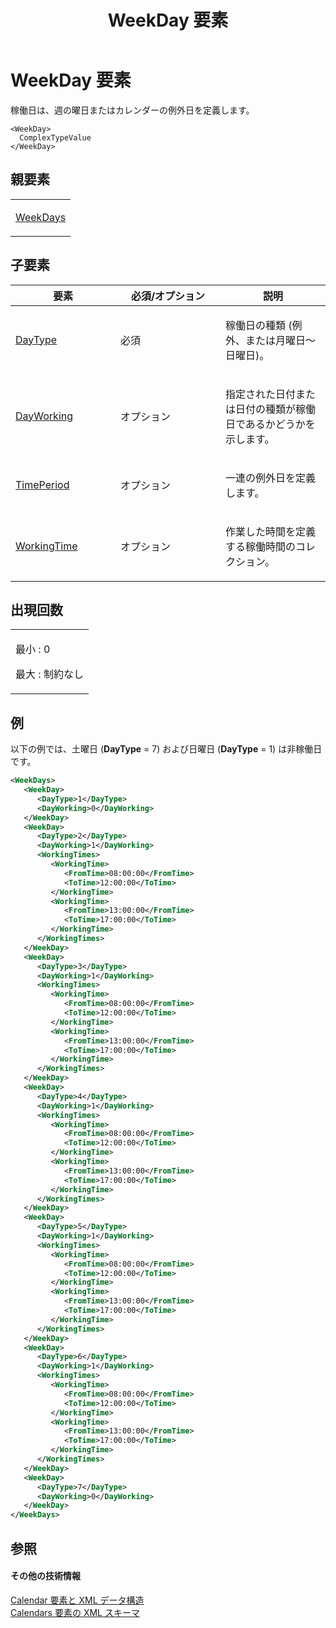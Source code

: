 ﻿---
title: WeekDay 要素
TOCTitle: WeekDay 要素
ms:assetid: 20e6a844-282c-4007-b7e6-414d2d402ac1
ms:mtpsurl: https://msdn.microsoft.com/ja-jp/library/Bb968433(v=office.12)
ms:contentKeyID: 16733118
ms.date: 06/30/2008
mtps_version: v=office.12
dev_langs:
- xml
ms.translationtype: HT
---

# WeekDay 要素

稼働日は、週の曜日またはカレンダーの例外日を定義します。

    <WeekDay>
      ComplexTypeValue
    </WeekDay>

## 親要素

<table>
<colgroup>
<col style="width: 100%" />
</colgroup>
<tbody>
<tr class="odd">
<td><p><a href="weekdays-element.md">WeekDays</a></p></td>
</tr>
</tbody>
</table>


## 子要素


<table>
<colgroup>
<col style="width: 33%" />
<col style="width: 33%" />
<col style="width: 33%" />
</colgroup>
<thead>
<tr class="header">
<th>要素</th>
<th>必須/オプション</th>
<th>説明</th>
</tr>
</thead>
<tbody>
<tr class="odd">
<td><p><a href="daytype-element.md">DayType</a></p></td>
<td><p>必須</p></td>
<td><p>稼働日の種類 (例外、または月曜日～日曜日)。</p></td>
</tr>
<tr class="even">
<td><p><a href="dayworking-element-calendar.md">DayWorking</a></p></td>
<td><p>オプション</p></td>
<td><p>指定された日付または日付の種類が稼働日であるかどうかを示します。</p></td>
</tr>
<tr class="odd">
<td><p><a href="timeperiod-element-calendar.md">TimePeriod</a></p></td>
<td><p>オプション</p></td>
<td><p>一連の例外日を定義します。</p></td>
</tr>
<tr class="even">
<td><p><a href="workingtimes-element-calendar.md">WorkingTime</a></p></td>
<td><p>オプション</p></td>
<td><p>作業した時間を定義する稼働時間のコレクション。</p></td>
</tr>
</tbody>
</table>


## 出現回数

<table>
<colgroup>
<col style="width: 100%" />
</colgroup>
<tbody>
<tr class="odd">
<td><p>最小 : 0</p>
<p>最大 : 制約なし</p></td>
</tr>
</tbody>
</table>


## 例

以下の例では、土曜日 (**DayType** = 7) および日曜日 (**DayType** = 1) は非稼働日です。

``` xml
<WeekDays>
   <WeekDay>
      <DayType>1</DayType>
      <DayWorking>0</DayWorking>
   </WeekDay>
   <WeekDay>
      <DayType>2</DayType>
      <DayWorking>1</DayWorking>
      <WorkingTimes>
         <WorkingTime>
            <FromTime>08:00:00</FromTime>
            <ToTime>12:00:00</ToTime>
         </WorkingTime>
         <WorkingTime>
            <FromTime>13:00:00</FromTime>
            <ToTime>17:00:00</ToTime>
         </WorkingTime>
      </WorkingTimes>
   </WeekDay>
   <WeekDay>
      <DayType>3</DayType>
      <DayWorking>1</DayWorking>
      <WorkingTimes>
         <WorkingTime>
            <FromTime>08:00:00</FromTime>
            <ToTime>12:00:00</ToTime>
         </WorkingTime>
         <WorkingTime>
            <FromTime>13:00:00</FromTime>
            <ToTime>17:00:00</ToTime>
         </WorkingTime>
      </WorkingTimes>
   </WeekDay>
   <WeekDay>
      <DayType>4</DayType>
      <DayWorking>1</DayWorking>
      <WorkingTimes>
         <WorkingTime>
            <FromTime>08:00:00</FromTime>
            <ToTime>12:00:00</ToTime>
         </WorkingTime>
         <WorkingTime>
            <FromTime>13:00:00</FromTime>
            <ToTime>17:00:00</ToTime>
         </WorkingTime>
      </WorkingTimes>
   </WeekDay>
   <WeekDay>
      <DayType>5</DayType>
      <DayWorking>1</DayWorking>
      <WorkingTimes>
         <WorkingTime>
            <FromTime>08:00:00</FromTime>
            <ToTime>12:00:00</ToTime>
         </WorkingTime>
         <WorkingTime>
            <FromTime>13:00:00</FromTime>
            <ToTime>17:00:00</ToTime>
         </WorkingTime>
      </WorkingTimes>
   </WeekDay>
   <WeekDay>
      <DayType>6</DayType>
      <DayWorking>1</DayWorking>
      <WorkingTimes>
         <WorkingTime>
            <FromTime>08:00:00</FromTime>
            <ToTime>12:00:00</ToTime>
         </WorkingTime>
         <WorkingTime>
            <FromTime>13:00:00</FromTime>
            <ToTime>17:00:00</ToTime>
         </WorkingTime>
      </WorkingTimes>
   </WeekDay>
   <WeekDay>
      <DayType>7</DayType>
      <DayWorking>0</DayWorking>
   </WeekDay>
</WeekDays>
```

## 参照

#### その他の技術情報

[Calendar 要素と XML データ構造](calendar-elements-and-xml-structure.md)  
[Calendars 要素の XML スキーマ](xml-schema-for-the-calendars-element.md)

